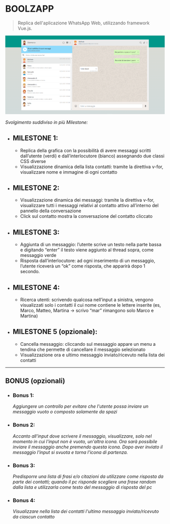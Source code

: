 # BOOLZAPP

> Replica dell'aplicazione WhatsApp Web, utilizzando framework Vue.js.

![Screenshot](Screenshot_1.png)

_Svolgimento suddiviso in più Milestone:_

- ## MILESTONE 1:

  - Replica della grafica con la possibilità di avere messaggi scritti dall’utente (verdi) e dall’interlocutore (bianco) assegnando due classi CSS diverse
  - Visualizzazione dinamica della lista contatti: tramite la direttiva v-for, visualizzare nome e immagine di ogni contatto

- ## MILESTONE 2:

  - Visualizzazione dinamica dei messaggi: tramite la direttiva v-for, visualizzare tutti i messaggi relativi al contatto attivo all’interno del pannello della conversazione
  - Click sul contatto mostra la conversazione del contatto cliccato

- ## MILESTONE 3:

  - Aggiunta di un messaggio: l’utente scrive un testo nella parte bassa e digitando “enter” il testo viene aggiunto al thread sopra, come messaggio verde
  - Risposta dall’interlocutore: ad ogni inserimento di un messaggio, l’utente riceverà un “ok” come risposta, che apparirà dopo 1 secondo.

- ## MILESTONE 4:

  - Ricerca utenti: scrivendo qualcosa nell’input a sinistra, vengono visualizzati solo i contatti il cui nome contiene le lettere inserite (es, Marco, Matteo, Martina -> scrivo “mar” rimangono solo Marco e Martina)

- ## MILESTONE 5 (opzionale):
  - Cancella messaggio: cliccando sul messaggio appare un menu a tendina che permette di cancellare il messaggio selezionato
  - Visualizzazione ora e ultimo messaggio inviato/ricevuto nella lista dei contatti

---

## BONUS (opzionali)

- ### Bonus 1:

  _Aggiungere un controllo per evitare che l'utente possa inviare un messaggio vuoto o composto solamente da spazi_

- ### Bonus 2:

  _Accanto all'input dove scrivere il messaggio, visualizzare, solo nel momento in cui l'input non è vuoto, un'altra icona. Ora sarà possibile inviare il messaggio anche premendo questa icona. Dopo aver inviato il messaggio l'input si svuota e torna l'icona di partenza._

- ### Bonus 3:

  _Predisporre una lista di frasi e/o citazioni da utilizzare come risposta da parte dei contatti; quando il pc risponde scegliere una frase random dalla lista e utilizzarla come testo del messaggio di risposta del pc_

- ### Bonus 4:

  _Visualizzare nella lista dei contatti l'ultimo messaggio inviato/ricevuto da ciascun contatto_
